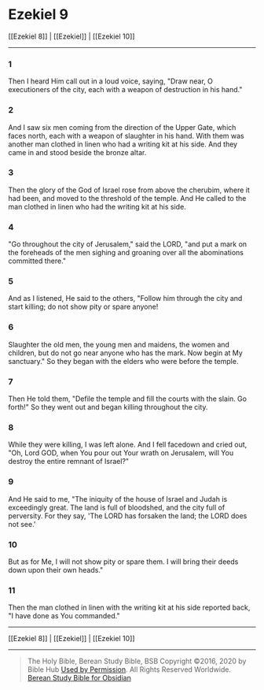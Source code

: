 # Ezekiel 9

[[Ezekiel 8]] | [[Ezekiel]] | [[Ezekiel 10]]

---

### 1
Then I heard Him call out in a loud voice, saying, "Draw near, O executioners of the city, each with a weapon of destruction in his hand."

### 2
And I saw six men coming from the direction of the Upper Gate, which faces north, each with a weapon of slaughter in his hand. With them was another man clothed in linen who had a writing kit at his side. And they came in and stood beside the bronze altar.

### 3
Then the glory of the God of Israel rose from above the cherubim, where it had been, and moved to the threshold of the temple. And He called to the man clothed in linen who had the writing kit at his side.

### 4
"Go throughout the city of Jerusalem," said the LORD, "and put a mark on the foreheads of the men sighing and groaning over all the abominations committed there."

### 5
And as I listened, He said to the others, "Follow him through the city and start killing; do not show pity or spare anyone!

### 6
Slaughter the old men, the young men and maidens, the women and children, but do not go near anyone who has the mark. Now begin at My sanctuary." So they began with the elders who were before the temple.

### 7
Then He told them, "Defile the temple and fill the courts with the slain. Go forth!" So they went out and began killing throughout the city.

### 8
While they were killing, I was left alone. And I fell facedown and cried out, "Oh, Lord GOD, when You pour out Your wrath on Jerusalem, will You destroy the entire remnant of Israel?"

### 9
And He said to me, "The iniquity of the house of Israel and Judah is exceedingly great. The land is full of bloodshed, and the city full of perversity. For they say, 'The LORD has forsaken the land; the LORD does not see.'

### 10
But as for Me, I will not show pity or spare them. I will bring their deeds down upon their own heads."

### 11
Then the man clothed in linen with the writing kit at his side reported back, "I have done as You commanded."

---

[[Ezekiel 8]] | [[Ezekiel]] | [[Ezekiel 10]]

---

> The Holy Bible, Berean Study Bible, BSB
> Copyright &copy;2016, 2020 by Bible Hub
> [Used by Permission](https://berean.bible/terms.htm). All Rights Reserved Worldwide.
> [Berean Study Bible for Obsidian](https://github.com/gapmiss/berean-study-bible-for-obsidian)</small>

